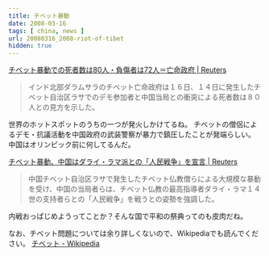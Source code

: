 ```yaml
---
title: チベット暴動
date: 2008-03-16
tags: [ china, news ]
url: 20080316_2008-riot-of-tibet
hidden: true
---
```

<a href="http://jp.reuters.com/article/domesticEquities/idJPnJS813959720080316">チベット暴動での死者数は80人・負傷者は72人＝亡命政府 | Reuters</a>
<blockquote>インド北部ダラムサラのチベット亡命政府は１６日、１４日に発生したチベット自治区ラサでのデモ参加者と中国当局との衝突による死者数は８０人との見方を示した。</blockquote>

世界のホットスポットのうちの一つが発火しかけてるね。
チベットの僧侶によるデモ・抗議活動を中国政府の武装警察が暴力で鎮圧したことが発端らしい。
中国はオリンピック前に何してるんだ。

<a href="http://jp.reuters.com/article/domesticEquities/idJPnJS813951320080316">チベット暴動、中国はダライ・ラマ派との「人民戦争」を宣言 | Reuters</a>
<blockquote>中国チベット自治区ラサで発生したチベット仏教僧らによる大規模な暴動を受け、中国の当局者らは、チベット仏教の最高指導者ダライ・ラマ１４世の支持者らとの「人民戦争」を戦うとの姿勢を強調した。</blockquote>

内戦おっぱじめようってことか？そんな国で平和の祭典ってのも皮肉だね。

なお、チベット問題については余り詳しくないので、Wikipediaでも読んでください。
<a href="http://ja.wikipedia.org/wiki/%E3%83%81%E3%83%99%E3%83%83%E3%83%88#.E3.83.81.E3.83.99.E3.83.83.E3.83.88.E7.8B.AC.E7.AB.8B.E9.81.8B.E5.8B.95">チベット - Wikipedia</a>
